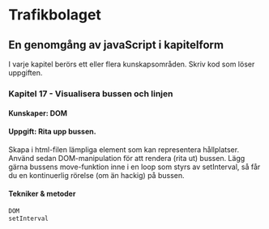 # Trafikbolaget
## En genomgång av javaScript i kapitelform
I varje kapitel berörs ett eller flera kunskapsområden. Skriv kod som löser uppgiften.
### Kapitel 17 - Visualisera bussen och linjen
#### Kunskaper: DOM
#### Uppgift: Rita upp bussen.
Skapa i html-filen lämpliga element som kan representera hållplatser. Använd sedan DOM-manipulation för att rendera (rita ut) bussen.
Lägg gärna bussens move-funktion inne i en loop som styrs av setInterval, så får du en kontinuerlig rörelse (om än hackig) på bussen.

#### Tekniker & metoder
```javascript
DOM
setInterval
``` 